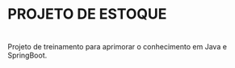 # PROJETO DE ESTOQUE
# #
Projeto de treinamento para aprimorar o conhecimento em Java e SpringBoot.
